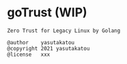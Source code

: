 # goTrust (WIP)

```
Zero Trust for Legacy Linux by Golang

@author    yasutakatou
@copyright 2021 yasutakatou
@license   xxx
```
